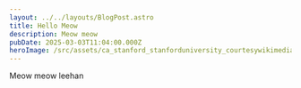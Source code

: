 ```yaml
---
layout: ../../layouts/BlogPost.astro
title: Hello Meow
description: Meow meow
pubDate: 2025-03-03T11:04:00.000Z
heroImage: /src/assets/ca_stanford_stanforduniversity_courtesywikimediacommons_2011_005_hero.jpg
---
```

Meow meow leehan
